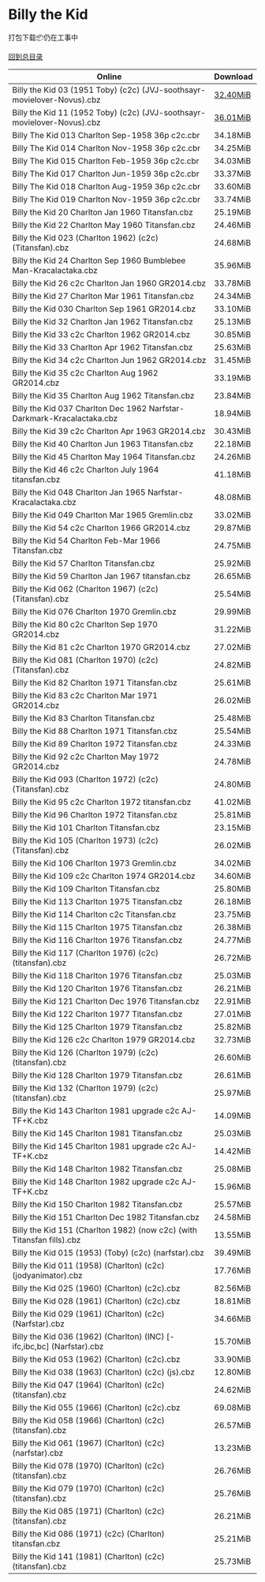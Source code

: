 # Billy the Kid

打包下载📦仍在工事中

[回到总目录](/Catalogs.md)







Online | Download
--- | ---
Billy the Kid 03 (1951 Toby) (c2c) (JVJ-soothsayr-movielover-Novus).cbz | [32.40MiB](https://pan.baidu.com/s/1_Td0E_VAWCbCJX-6x3Y7Cw#list/path=%2FNovus%20-%20Week%20of%202015%20Q4%2FNovus%20-%20Week%20of%202015-10-28%2F%E3%82%B3%E3%82%AB%E3%82%AF%E3%82%AB%E3%82%A8%E3%82%A8%E3%82%B5%E3%82%BB%E3%82%A6%E3%82%B5%E3%82%AB%E3%82%BF%E3%82%AF%E3%82%BB%E3%82%AB%E3%82%B7%E3%82%AA%E3%82%A8%E3%82%BD%E3%82%B3%E3%82%B5%E3%82%AD%E3%82%BB%E3%82%A4%E3%82%B9%E3%82%AB%E3%82%A8%E3%82%BF%E3%82%B1%E3%82%A4%E3%82%A8%E3%82%AD&parentPath=%2FNovus%20-%20Week%20of%202015%20Q4)
Billy the Kid 11 (1952 Toby) (c2c) (JVJ-soothsayr-movielover-Novus).cbz | [36.01MiB](https://pan.baidu.com/s/12V1Bmg9Es0BCUQlKFgudEQ#list/path=%2FNovus%20-%20Week%20of%202015%20Q4%2FNovus%20-%20Week%20of%202015-11-25%2F%E3%82%B5%E3%82%BF%E3%82%A2%E3%82%AD%E3%82%B5%E3%82%A8%E3%82%B7%E3%82%A8%E3%82%BF%E3%82%BD%E3%82%AA%E3%82%B9%E3%82%A8%E3%82%AA%E3%82%B5%E3%82%B7%E3%82%AF%E3%82%AD%E3%82%B7%E3%82%A2%E3%82%A6%E3%82%B1%E3%82%AF%E3%82%B9%E3%82%B1%E3%82%AA%E3%82%BB%E3%82%BB%E3%82%A6%E3%82%B7%E3%82%BF%E3%82%A4&parentPath=%2FNovus%20-%20Week%20of%202015%20Q4)
Billy The Kid 013 Charlton Sep-1958 36p c2c.cbr | 34.18MiB
Billy The Kid 014 Charlton Nov-1958 36p c2c.cbr | 34.25MiB
Billy The Kid 015 Charlton Feb-1959 36p c2c.cbr | 34.03MiB
Billy The Kid 017 Charlton Jun-1959 36p c2c.cbr | 33.37MiB
Billy The Kid 018 Charlton Aug-1959 36p c2c.cbr | 33.60MiB
Billy The Kid 019 Charlton Nov-1959 36p c2c.cbr | 33.74MiB
Billy the Kid 20 Charlton Jan 1960 Titansfan.cbz | 25.19MiB
Billy the Kid 22 Charlton May 1960 Titansfan.cbz | 24.46MiB
Billy the Kid 023 (Charlton 1962) (c2c) (Titansfan).cbz | 24.68MiB
Billy the Kid 24 Charlton Sep 1960 Bumblebee Man-Kracalactaka.cbz | 35.96MiB
Billy the Kid 26 c2c Charlton Jan 1960 GR2014.cbz | 33.78MiB
Billy the Kid 27 Charlton Mar 1961 Titansfan.cbz | 24.34MiB
Billy the Kid 030 Charlton Sep 1961 GR2014.cbz | 33.10MiB
Billy the Kid 32 Charlton Jan 1962 Titansfan.cbz | 25.13MiB
Billy the Kid 33 c2c Charlton 1962 GR2014.cbz | 30.85MiB
Billy the Kid 33 Charlton Apr 1962 Titansfan.cbz | 25.63MiB
Billy the Kid 34 c2c Charlton Jun 1962 GR2014.cbz | 31.45MiB
Billy the Kid 35 c2c Charlton Aug 1962 GR2014.cbz | 33.19MiB
Billy the Kid 35 Charlton Aug 1962 Titansfan.cbz | 23.84MiB
Billy the Kid 037 Charlton Dec 1962 Narfstar-Darkmark-Kracalactaka.cbz | 18.94MiB
Billy the Kid 39 c2c Charlton Apr 1963 GR2014.cbz | 30.43MiB
Billy the Kid 40 Charlton Jun 1963 Titansfan.cbz | 22.18MiB
Billy the Kid 45 Charlton May 1964 Titansfan.cbz | 24.26MiB
Billy the Kid 46 c2c Charlton July 1964 titansfan.cbz | 41.18MiB
Billy the Kid 048 Charlton Jan 1965 Narfstar-Kracalactaka.cbz | 48.08MiB
Billy the Kid 049 Charlton Mar 1965 Gremlin.cbz | 33.02MiB
Billy the Kid 54 c2c Charlton 1966 GR2014.cbz | 29.87MiB
Billy the Kid 54 Charlton Feb-Mar 1966 Titansfan.cbz | 24.75MiB
Billy the Kid 57 Charlton Titansfan.cbz | 25.92MiB
Billy the Kid 59 Charlton Jan 1967 titansfan.cbz | 26.65MiB
Billy the Kid 062 (Charlton 1967) (c2c) (Titansfan).cbz | 25.54MiB
Billy the Kid 076 Charlton 1970 Gremlin.cbz | 29.99MiB
Billy the Kid 80 c2c Charlton Sep 1970 GR2014.cbz | 31.22MiB
Billy the Kid 81 c2c Charlton 1970 GR2014.cbz | 27.02MiB
Billy the Kid 081 (Charlton 1970) (c2c) (Titansfan).cbz | 24.82MiB
Billy the Kid 82 Charlton 1971 Titansfan.cbz | 25.61MiB
Billy the Kid 83 c2c Charlton Mar 1971 GR2014.cbz | 26.02MiB
Billy the Kid 83 Charlton Titansfan.cbz | 25.48MiB
Billy the Kid 88 Charlton 1971 Titansfan.cbz | 25.54MiB
Billy the Kid 89 Charlton 1972 Titansfan.cbz | 24.33MiB
Billy the Kid 92 c2c Charlton May 1972 GR2014.cbz | 24.78MiB
Billy the Kid 093 (Charlton 1972) (c2c) (Titansfan).cbz | 24.80MiB
Billy the Kid 95 c2c Charlton 1972 titansfan.cbz | 41.02MiB
Billy the Kid 96 Charlton 1972 Titansfan.cbz | 25.81MiB
Billy the Kid 101 Charlton Titansfan.cbz | 23.15MiB
Billy the Kid 105 (Charlton 1973) (c2c) (Titansfan).cbz | 26.02MiB
Billy the Kid 106 Charlton 1973 Gremlin.cbz | 34.02MiB
Billy the Kid 109 c2c Charlton 1974 GR2014.cbz | 34.60MiB
Billy the Kid 109 Charlton Titansfan.cbz | 25.80MiB
Billy the Kid 113 Charlton 1975 Titansfan.cbz | 26.18MiB
Billy the Kid 114 Charlton c2c Titansfan.cbz | 23.75MiB
Billy the Kid 115 Charlton 1975 Titansfan.cbz | 26.38MiB
Billy the Kid 116 Charlton 1976 Titansfan.cbz | 24.77MiB
Billy the Kid 117 (Charlton 1976) (c2c) (titansfan).cbz | 26.72MiB
Billy the Kid 118 Charlton 1976 Titansfan.cbz | 25.03MiB
Billy the Kid 120 Charlton 1976 Titansfan.cbz | 26.21MiB
Billy the Kid 121 Charlton Dec 1976 Titansfan.cbz | 22.91MiB
Billy the Kid 122 Charlton 1977 Titansfan.cbz | 27.01MiB
Billy the Kid 125 Charlton 1979 Titansfan.cbz | 25.82MiB
Billy the Kid 126 c2c Charlton 1979 GR2014.cbz | 32.73MiB
Billy the Kid 126 (Charlton 1979) (c2c) (titansfan).cbz | 26.60MiB
Billy the Kid 128 Charlton 1979 Titansfan.cbz | 26.61MiB
Billy the Kid 132 (Charlton 1979) (c2c) (titansfan).cbz | 25.97MiB
Billy the Kid 143 Charlton 1981 upgrade c2c AJ-TF+K.cbz | 14.09MiB
Billy the Kid 145 Charlton 1981 Titansfan.cbz | 25.03MiB
Billy the Kid 145 Charlton 1981 upgrade c2c AJ-TF+K.cbz | 14.42MiB
Billy the Kid 148 Charlton 1982 Titansfan.cbz | 25.08MiB
Billy the Kid 148 Charlton 1982 upgrade c2c AJ-TF+K.cbz | 15.96MiB
Billy the Kid 150 Charlton 1982 Titansfan.cbz | 25.57MiB
Billy the Kid 151 Charlton Dec 1982 Titansfan.cbz | 24.58MiB
Billy the Kid 151 (Charlton 1982) (now c2c) (with Titansfan fills).cbz | 13.55MiB
Billy the Kid 015 (1953) (Toby) (c2c) (narfstar).cbz | 39.49MiB
Billy the Kid 011 (1958) (Charlton) (c2c) (jodyanimator).cbz | 17.76MiB
Billy the Kid 025 (1960) (Charlton) (c2c).cbz | 82.56MiB
Billy the Kid 028 (1961) (Charlton) (c2c).cbz | 18.81MiB
Billy the Kid 029 (1961) (Charlton) (c2c) (Narfstar).cbz | 34.66MiB
Billy the Kid 036 (1962) (Charlton) (INC) [-ifc,ibc,bc] (Narfstar).cbz | 15.70MiB
Billy the Kid 053 (1962) (Charlton) (c2c).cbz | 33.90MiB
Billy the Kid 038 (1963) (Charlton) (c2c) (js).cbz | 12.80MiB
Billy the Kid 047 (1964) (Charlton) (c2c) (titansfan).cbz | 24.62MiB
Billy the Kid 055 (1966) (Charlton) (c2c).cbz | 69.08MiB
Billy the Kid 058 (1966) (Charlton) (c2c) (titansfan).cbz | 26.57MiB
Billy the Kid 061 (1967) (Charlton) (c2c) (narfstar).cbz | 13.23MiB
Billy the Kid 078 (1970) (Charlton) (c2c) (titansfan).cbz | 26.76MiB
Billy the Kid 079 (1970) (Charlton) (c2c) (titansfan).cbz | 25.76MiB
Billy the Kid 085 (1971) (Charlton) (c2c) (titansfan).cbz | 26.21MiB
Billy the Kid 086 (1971) (c2c) (Charlton) titansfan.cbz | 25.21MiB
Billy the Kid 141 (1981) (Charlton) (c2c) (titansfan).cbz | 25.73MiB